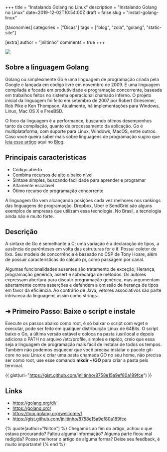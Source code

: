 +++
title = "Instalando Golang no Linux"
description = "Instalando Golang no Linux"
date=2019-12-02T10:54:00Z
draft = false
slug = "install-golang-linux"

[taxonomies]
categories = ["Dicas"]
tags = ["blog", "zola", "golang", "static-site"]

[extra]
author = "jniltinho"
comments = true
+++

![](/images/golang.png)

## Sobre a linguagem Golang

Golang ou simplesmente Go é uma linguagem de programação criada pela Google e lançada em código livre em novembro de 2009. É uma linguagem compilada e focada em produtividade e programação concorrente, baseada em trabalhos feitos no sistema operacional chamado Inferno. O projeto inicial da linguagem foi feito em setembro de 2007 por Robert Griesemer, Rob Pike e Ken Thompson.
Atualmente, há implementações para Windows, Linux, Mac OS X e FreeBSD.
<!-- more -->
O foco da linguagem é a performance, buscando ótimos desempenhos tanto da compilação, quanto de processamento da aplicação. Go é multiplataforma, com suporte para Linux, Windows, MacOS, entre outros.
Caso você queira saber mais sobre linguagens de programação sugiro que [leia esse artigo](/2017/05/linguagens-de-programacao/) aqui no [Blog](http://www.linuxpro.com.br).

## Principais características

* Código aberto
* Combina recursos de alto e baixo nível
* Sintaxe simples, buscando facilidade para aprender e programar
* Altamente escalável
* Ótimo recurso de programação concorrente

A linguagem Go vem alcançando posições cada vez melhores nos rankings das linguagens de programação. Dropbox, Uber e SendGrid são alguns exemplos de empresas que utilizam essa tecnologia. No Brasil, a tecnologia ainda não é muito forte.

## Descrição

A sintaxe de Go é semelhante a C; uma variação é a declaração de tipos, a ausência de parênteses em volta das estruturas for e if. Possui coletor de lixo. Seu modelo de concorrência é baseado no CSP de Tony Hoare, além de possuir características do cálculo pi, como passagem por canal.

Algumas funcionalidades ausentes são tratamento de exceção, Herança, programação genérica, assert e sobrecarga de métodos. Os autores expressam abertura para discutir programação genérica, mas argumentam abertamente contra asserções e defendem a omissão de herança de tipos em favor da eficiência. Ao contrário de Java, vetores associativos são parte intrísceca da linguagem, assim como strings.

## **➜ Primeiro Passo:** Baixe o script e instale

Execute os passos abaixo como root, é só baixar o script com wget e executar, pode ser feito em qualquer distribuição Linux de 64Bits.
O script baixo o Go, a última versão estável e coloca na pasta /usr/local e depois adiciona o PATH no arquivo /etc/profile, simples e rápido, creio que essa seja a linguagem de programação mais fácil de instalar de todos os tempos.
Também não podemos esquecer que você precisa instalar o pacote git-core no seu Linux e criar uma pasta chamada GO no seu home, não precisa ser como root, use esse comando **mkdir ~/GO** para criar a pasta pelo terminal.


{{ gist(url="https://gist.github.com/jniltinho/8758e15a9ef80a189fce") }}

## Links

* https://golang.org/dl/
* https://golang.org/
* https://tour.golang.org/welcome/1
* https://gist.github.com/jniltinho/8758e15a9ef80a189fce

{% quote(author="Nilton") %}
Chegamos ao fim do artigo, achou o que estava procurando?
Faltou alguma informação?
Alguma parte ficou mal redigida?
Posso melhorar o artigo de alguma forma? Deixe seu feedback, é muito importante!
{% end %}
